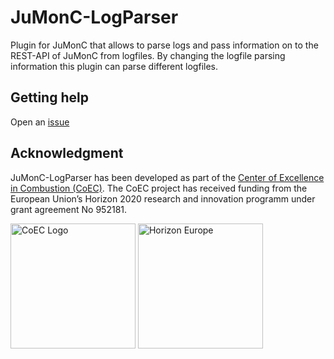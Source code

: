 # JuMonC-LogParser

Plugin for JuMonC that allows to parse logs and pass information on to the REST-API of JuMonC from logfiles. By changing the logfile parsing information this plugin can parse different logfiles.

## Getting help

Open an [issue](https://gitlab.jsc.fz-juelich.de/coec/jumonc-logparser/-/issues/new)


## Acknowledgment
 JuMonC-LogParser has been developed as part of the [Center of Excellence in Combustion (CoEC)](https://coec-project.eu/). The CoEC project has received funding from the European Union’s Horizon 2020 research and innovation programm under grant agreement No 952181.

[<img src="https://gitlab.jsc.fz-juelich.de/coec/jumonc/-/raw/main/doc/Logo/COEC_LOGO.png"  width="200" title="The Center of Excellence in Combustion" alt="CoEC Logo">](https://coec-project.eu/) [<img src="https://gitlab.jsc.fz-juelich.de/coec/jumonc/-/raw/main/doc/Logo/EU_Horizon.png"  width="200" title="Horizon Europe: Research and innovation funding programme until 2027" alt="Horizon Europe">](https://ec.europa.eu/info/research-and-innovation/funding/funding-opportunities/funding-programmes-and-open-calls/horizon-europe_en)
